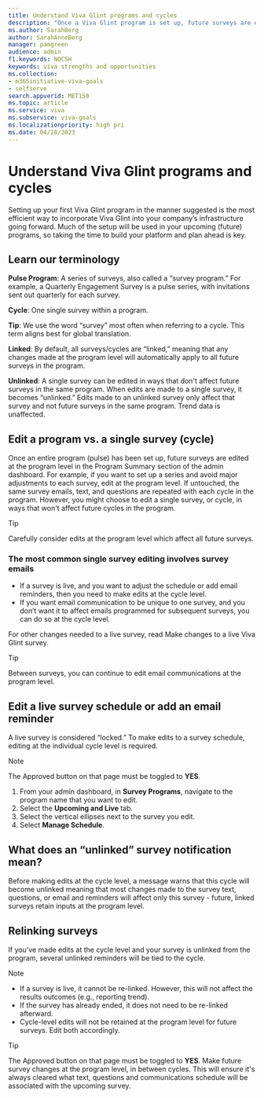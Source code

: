 ```yaml
---
title: Understand Viva Glint programs and cycles 
description: "Once a Viva Glint program is set up, future surveys are edited at the individual cycle (survey) level."
ms.author: SarahBerg
author: SarahAnneBerg
manager: pamgreen
audience: admin
f1.keywords: NOCSH
keywords: viva strengths and opportunities
ms.collection:  
- m365initiative-viva-goals
- selfserve 
search.appverid: MET150 
ms.topic: article
ms.service: viva
ms.subservice: viva-goals
ms.localizationpriority: high pri
ms.date: 04/28/2023
---
```


# Understand Viva Glint programs and cycles  

Setting up your first Viva Glint program in the manner suggested is the most efficient way to incorporate Viva Glint into your company’s infrastructure going forward. Much of the setup will be used in your upcoming (future) programs, so taking the time to build your platform and plan ahead is key. 

## Learn our terminology 

**Pulse Program**: A series of surveys, also called a “survey program.” For example, a Quarterly Engagement Survey is a pulse series, with invitations sent out quarterly for each survey.  

**Cycle**: One single survey within a program. 

**Tip**: We use the word “survey” most often when referring to a cycle. This term aligns best for global translation.  

**Linked**: By default, all surveys/cycles are “linked,” meaning that any changes made at the program level will automatically apply to all future surveys in the program.  

**Unlinked**: A single survey can be edited in ways that don't affect future surveys in the same program. When edits are made to a single survey, it becomes “unlinked.” Edits made to an unlinked survey only affect that survey and not future surveys in the same program. Trend data is unaffected. 

## Edit a program vs. a single survey (cycle) 

Once an entire program (pulse) has been set up, future surveys are edited at the program level in the Program Summary section of the admin dashboard. For example, if you want to set up a series and avoid major adjustments to each survey, edit at the program level. If untouched, the same survey emails, text, and questions are repeated with each cycle in the program. However, you might choose to edit a single survey, or cycle, in ways that won't affect future cycles in the program. 

>[!TIP]
> Carefully consider edits at the program level which affect all future surveys. 

### The most common single survey editing involves survey emails 

- If a survey is live, and you want to adjust the schedule or add email reminders, then you need to make edits at the cycle level.  
- If you want email communication to be unique to one survey, and you don’t want it to affect emails programmed for subsequent surveys, you can do so at the cycle level.  

For other changes needed to a live survey, read Make changes to a live Viva Glint survey. 

>[!TIP]
> Between surveys, you can continue to edit email communications at the program level. 

## Edit a live survey schedule or add an email reminder 

A live survey is considered “locked.” To make edits to a survey schedule, editing at the individual cycle level is required.

>[!NOTE]
> The Approved button on that page must be toggled to **YES**.    

1. From your admin dashboard, in **Survey Programs**, navigate to the program name that you want to edit. 
2. Select the **Upcoming and Live** tab. 
3. Select the vertical ellipses next to the survey you edit. 
4. Select **Manage Schedule**.

## What does an “unlinked” survey notification mean? 

Before making edits at the cycle level, a message warns that this cycle will become unlinked meaning that most changes made to the survey text, questions, or email and reminders will affect only this survey - future, linked surveys retain inputs at the program level. 

## Relinking surveys 

If you’ve made edits at the cycle level and your survey is unlinked from the program, several unlinked reminders will be tied to the cycle. 

>[!NOTE]
> - If a survey is live, it cannot be re-linked. However, this will not affect the results outcomes (e.g., reporting trend).
> -  If the survey has already ended, it does not need to be re-linked afterward. 
> - Cycle-level edits will not be retained at the program level for future surveys. Edit both accordingly. 

>[!TIP]
> The Approved button on that page must be toggled to **YES**. Make future survey changes at the program level, in between cycles. This will ensure it's always cleared what text, questions and communications schedule will be associated with the upcoming survey.

 